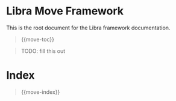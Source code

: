# Libra Move Framework


This is the root document for the Libra framework documentation.

> {{move-toc}}

> TODO: fill this out

# Index

> {{move-index}}
